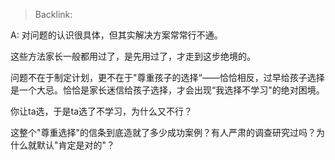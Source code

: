 > Backlink: 

A: 对问题的认识很具体，但其实解决方案常常行不通。

这些方法家长一般都用过了，是先用过了，才走到这步绝境的。

问题不在于制定计划，更不在于"尊重孩子的选择“——恰恰相反，过早给孩子选择是一个大忌。恰恰是家长迷信给孩子选择，才会出现“我选择不学习"的绝对困境。

你让ta选，于是ta选了不学习，为什么又不行？

这整个"尊重选择"的信条到底造就了多少成功案例？有人严肃的调查研究过吗？为什么就默认"肯定是对的"？
